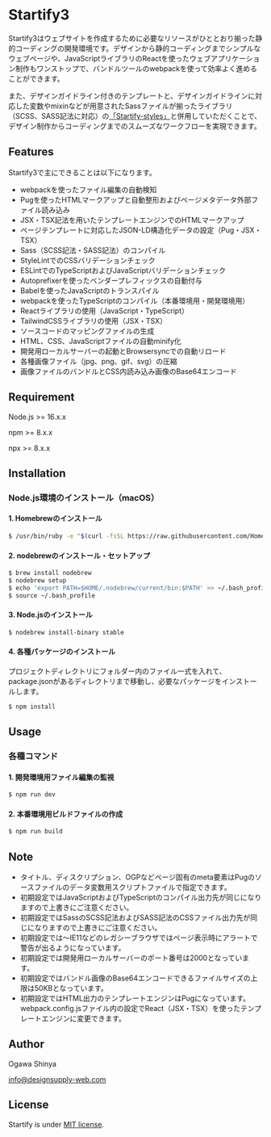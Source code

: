 # Startify3

Startify3はウェブサイトを作成するために必要なリソースがひととおり揃った静的コーディングの開発環境です。デザインから静的コーディングまでシンプルなウェブページや、JavaScriptライブラリのReactを使ったウェブアプリケーション制作もワンストップで、バンドルツールのwebpackを使って効率よく進めることができます。

また、デザインガイドライン付きのテンプレートと、デザインガイドラインに対応した変数やmixinなどが用意されたSassファイルが揃ったライブラリ（SCSS、SASS記法に対応）の[「Startify-styles」](https://github.com/DesignSupply/startify-styles "Startify-styles")と併用していただくことで、デザイン制作からコーディングまでのスムーズなワークフローを実現できます。


## Features

Startify3で主にできることは以下になります。

* webpackを使ったファイル編集の自動検知
* Pugを使ったHTMLマークアップと自動整形およびページメタデータ外部ファイル読み込み
* JSX・TSX記法を用いたテンプレートエンジンでのHTMLマークアップ
* ページテンプレートに対応したJSON-LD構造化データの設定（Pug・JSX・TSX）
* Sass（SCSS記法・SASS記法）のコンパイル
* StyleLintでのCSSバリデーションチェック
* ESLintでのTypeScriptおよびJavaScriptバリデーションチェック
* Autoprefixerを使ったベンダープレフィックスの自動付与
* Babelを使ったJavaScriptのトランスパイル
* webpackを使ったTypeScriptのコンパイル（本番環境用・開発環境用）
* Reactライブラリの使用（JavaScript・TypeScript）
* TailwindCSSライブラリの使用（JSX・TSX）
* ソースコードのマッピングファイルの生成
* HTML、CSS、JavaScriptファイルの自動minify化
* 開発用ローカルサーバーの起動とBrowsersyncでの自動リロード
* 各種画像ファイル（jpg、png、gif、svg）の圧縮
* 画像ファイルのバンドルとCSS内読み込み画像のBase64エンコード



## Requirement

Node.js >= 16.x.x

npm >= 8.x.x

npx >= 8.x.x



## Installation

### Node.js環境のインストール（macOS）

#### 1. Homebrewのインストール
```bash
$ /usr/bin/ruby -e "$(curl -fsSL https://raw.githubusercontent.com/Homebrew/install/master/install)"
```
#### 2. nodebrewのインストール・セットアップ
```bash
$ brew install nodebrew
$ nodebrew setup
$ echo 'export PATH=$HOME/.nodebrew/current/bin:$PATH' >> ~/.bash_profile
$ source ~/.bash_profile
```
#### 3. Node.jsのインストール
```bash
$ nodebrew install-binary stable
```
#### 4. 各種パッケージのインストール
プロジェクトディレクトリにフォルダー内のファイル一式を入れて、package.jsonがあるディレクトリまで移動し、必要なパッケージをインストールします。
```bash
$ npm install
```



## Usage

### 各種コマンド

#### 1. 開発環境用ファイル編集の監視
```bash
$ npm run dev
```

#### 2. 本番環境用ビルドファイルの作成
```bash
$ npm run build
```


## Note

* タイトル、ディスクリプション、OGPなどページ固有のmeta要素はPugのソースファイルのデータ変数用スクリプトファイルで指定できます。
* 初期設定ではJavaScriptおよびTypeScriptのコンパイル出力先が同じになりますので上書きにご注意ください。
* 初期設定ではSassのSCSS記法およびSASS記法のCSSファイル出力先が同じになりますので上書きにご注意ください。
* 初期設定では〜IE11などのレガシーブラウザではページ表示時にアラートで警告が出るようになっています。
* 初期設定では開発用ローカルサーバーのポート番号は2000となっています。
* 初期設定ではバンドル画像のBase64エンコードできるファイルサイズの上限は50KBとなっています。
* 初期設定ではHTML出力のテンプレートエンジンはPugになっています。webpack.config.jsファイル内の設定でReact（JSX・TSX）を使ったテンプレートエンジンに変更できます。



## Author

Ogawa Shinya

info@designsupply-web.com



## License

Startify is under [MIT license](https://en.wikipedia.org/wiki/MIT_License).